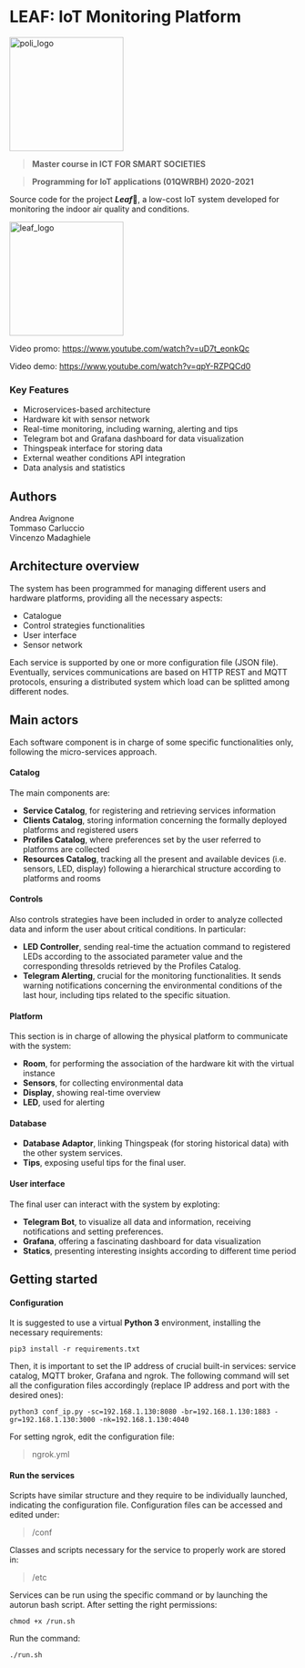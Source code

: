 # LEAF: IoT Monitoring Platform

<img src="http://www.politocomunica.polito.it/var/politocomunica/storage/images/media/images/marchio_logotipo_politecnico/1371-1-ita-IT/marchio_logotipo_politecnico_large.jpg" alt="poli_logo" width="200"/>

> **Master course in ICT FOR SMART SOCIETIES**

> **Programming for IoT applications (01QWRBH) 2020-2021**

Source code for the project ***Leaf***🌱, a low-cost IoT system developed for monitoring the indoor air quality and conditions. 

<img src="https://github.com/tommasocarluccio/IOT_Leaf/blob/develop/documents/leaf_logo.png" alt="leaf_logo" width="200"/>

Video promo: https://www.youtube.com/watch?v=uD7t_eonkQc

Video demo: https://www.youtube.com/watch?v=qpY-RZPQCd0

### Key Features
- Microservices-based architecture
- Hardware kit with sensor network
- Real-time monitoring, including warning, alerting and tips
- Telegram bot and Grafana dashboard for data visualization
- Thingspeak interface for storing data
- External weather conditions API integration
- Data analysis and statistics

## Authors
Andrea Avignone \
Tommaso Carluccio\
Vincenzo Madaghiele

## Architecture overview
The system has been programmed for managing different users and hardware platforms, providing all the necessary aspects:
- Catalogue
- Control strategies functionalities
- User interface
- Sensor network

Each service is supported by one or more configuration file (JSON file).\
Eventually, services communications are based on HTTP REST and MQTT protocols, ensuring a distributed system which load can be splitted among different nodes.

## Main actors

Each software component is in charge of some specific functionalities only, following the micro-services approach.

#### Catalog

The main components are:
- **Service Catalog**, for registering and retrieving services information
- **Clients Catalog**, storing information concerning the formally deployed platforms and registered users
- **Profiles Catalog**, where preferences set by the user referred to platforms are collected
- **Resources Catalog**, tracking all the present and available devices (i.e. sensors, LED, display) following a hierarchical structure according to platforms and rooms

#### Controls

Also controls strategies have been included in order to analyze collected data and inform the user about critical conditions.
In particular:
- **LED Controller**, sending real-time the actuation command to registered LEDs according to the associated parameter value and the corresponding thresolds retrieved by the Profiles Catalog.
- **Telegram Alerting**, crucial for the monitoring functionalities. It sends warning notifications concerning the environmental conditions of the last hour, including tips related to the specific situation.

#### Platform

This section is in charge of allowing the physical platform to communicate with the system:
- **Room**, for performing the association of the hardware kit with the virtual instance
- **Sensors**, for collecting environmental data
- **Display**, showing real-time overview
- **LED**, used for alerting

#### Database

- **Database Adaptor**, linking Thingspeak (for storing historical data) with the other system services.
- **Tips**, exposing useful tips for the final user.

#### User interface

The final user can interact with the system by exploting:
- **Telegram Bot**, to visualize all data and information, receiving notifications and setting preferences.
- **Grafana**, offering a fascinating dashboard for data visualization
- **Statics**, presenting interesting insights according to different time period


## Getting started

#### Configuration

It is suggested to use a virtual **Python 3** environment, installing the necessary requirements:

``
pip3 install -r requirements.txt
``

Then, it is important to set the IP address of crucial built-in services: service catalog, MQTT broker, Grafana and ngrok. The following command will set all the configuration files accordingly (replace IP address and  port with the desired ones):

``
python3 conf_ip.py -sc=192.168.1.130:8080 -br=192.168.1.130:1883 -gr=192.168.1.130:3000 -nk=192.168.1.130:4040
``

For setting ngrok, edit the configuration file:
> ngrok.yml
#### Run the services

Scripts have similar structure and they require to be individually launched, indicating the configuration file.
Configuration files can be accessed and edited under:
> /conf

Classes and scripts necessary for the service to properly work are stored in:

> /etc

Services can be run using the specific command or by launching the autorun bash script.
After setting the right permissions:

``
chmod +x /run.sh
``

Run the command:

``
./run.sh
``
